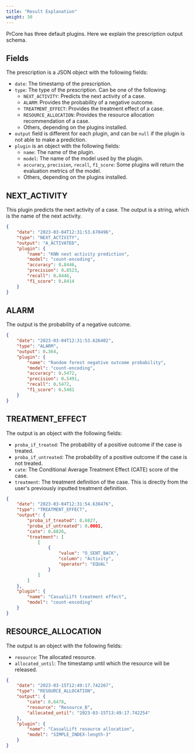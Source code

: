```yaml
---
title: "Result Explanation"
weight: 30
---
```


PrCore has three default plugins. Here we explain the prescription output schema.

## Fields

The prescription is a JSON object with the following fields:

- `date`: The timestamp of the prescription.
- `type`: The type of the prescription. Can be one of the following:
    - `NEXT_ACTIVITY`: Predicts the next activity of a case.
    - `ALARM`: Provides the probability of a negative outcome.
    - `TREATMENT_EFFECT`: Provides the treatment effect of a case.
    - `RESOURCE_ALLOCATION`: Provides the resource allocation recommendation of a case.
    - Others, depending on the plugins installed.
- `output` field is different for each plugin, and can be `null` if the plugin is not able to make a prediction.
- `plugin` is an object with the following fields:
    - `name`: The name of the plugin.
    - `model`: The name of the model used by the plugin.
    - `accuracy`, `precision`, `recall`, `f1_score`: Some plugins will return the evaluation metrics of the model.
    - Others, depending on the plugins installed.

## NEXT_ACTIVITY

This plugin predicts the next activity of a case. The output is a string, which is the name of the next activity.

```json
{
    "date": "2023-03-04T12:31:53.670496",
    "type": "NEXT_ACTIVITY",
    "output": "A_ACTIVATED",
    "plugin": {
        "name": "KNN next activity prediction",
        "model": "count-encoding",
        "accuracy": 0.8446,
        "precision": 0.8523,
        "recall": 0.8446,
        "f1_score": 0.8414
    }
}
```

## ALARM

The output is the probability of a negative outcome.

```json
{
    "date": "2023-03-04T12:31:53.626402",
    "type": "ALARM",
    "output": 0.364,
    "plugin": {
        "name": "Random forest negative outcome probability",
        "model": "count-encoding",
        "accuracy": 0.5472,
        "precision": 0.5491,
        "recall": 0.5472,
        "f1_score": 0.5481
    }
}
```

## TREATMENT_EFFECT

The output is an object with the following fields:

- `proba_if_treated`: The probability of a positive outcome if the case is treated.
- `proba_if_untreated`: The probability of a positive outcome if the case is not treated.
- `cate`: The Conditional Average Treatment Effect (CATE) score of the case.
- `treatment`: The treatment definition of the case. This is directly from the user's previously inputted treatment definition.

```json
{
    "date": "2023-03-04T12:31:54.638476",
    "type": "TREATMENT_EFFECT",
    "output": {
        "proba_if_treated": 0.6827,
        "proba_if_untreated": 0.0001,
        "cate": 0.6826,
        "treatment": [
            [
                {
                    "value": "O_SENT_BACK",
                    "column": "Activity",
                    "operator": "EQUAL"
                }
            ]
        ]
    },
    "plugin": {
        "name": "CasualLift treatment effect",
        "model": "count-encoding"
    }
}
```

## RESOURCE_ALLOCATION

The output is an object with the following fields:

- `resource`: The allocated resource.
- `allocated_until`: The timestamp until which the resource will be released.

```json
{
    "date": "2023-03-15T12:49:17.742267",
    "type": "RESOURCE_ALLOCATION",
    "output": {
        "cate": 0.6478,
        "resource": "Resource_B",
        "allocated_until": "2023-03-15T13:49:17.742254"
    },
    "plugin": {
        "name": "CasualLift resource allocation",
        "model": "SIMPLE_INDEX-length-3"
    }
}
```

